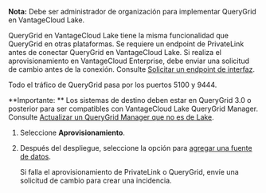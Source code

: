 **Nota:** Debe ser administrador de organización para implementar QueryGrid en VantageCloud Lake.

QueryGrid en VantageCloud Lake tiene la misma funcionalidad que QueryGrid en otras plataformas. Se requiere un endpoint de PrivateLink antes de conectar QueryGrid en VantageCloud Lake. Si realiza el aprovisionamiento en VantageCloud Enterprise, debe enviar una solicitud de cambio antes de la conexión. Consulte [Solicitar un endpoint de interfaz](yml1671157089031.md).

Todo el tráfico de QueryGrid pasa por los puertos 5100 y 9444.

**Importante: ** Los sistemas de destino deben estar en QueryGrid 3.0 o posterior para ser compatibles con VantageCloud Lake QueryGrid Manager. Consulte [Actualizar un QueryGrid Manager que no es de Lake](wgr1674777759031.md).

1.  Seleccione **Aprovisionamiento**.


1.  Después del despliegue, seleccione la opción para [agregar una fuente de datos](znp1640282079399.md).

    Si falla el aprovisionamiento de PrivateLink o QueryGrid, envíe una solicitud de cambio para crear una incidencia.


